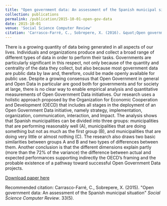 ```yaml
---
title: "Open government data: An assessment of the Spanish municipal situation"
collection: publications
permalink: /publication/2015-10-01-open-gov-data
date: 2015-10-01
venue: 'Social Science Computer Review'
citation: 'Carrasco-Farré, C., Sobrepere, X. (2016). &quot;Open government data: An assessment of the Spanish municipal situation.&quot; <i>Social Science Computer Review</i>. 33(5).'
---
```

There is a growing quantity of data being generated in all aspects of our lives. Individuals and organizations produce and collect a broad range of different types of data in order to perform their tasks. Governments are particularly significant in this respect, not only because of the quantity and centrality of the data they collect, but also because most government data are public data by law and, therefore, could be made openly available for public use. Despite a growing consensus that Open Government in general and Open Data in particular are good both for governments and for society at large, there is no clear way to enable empirical analysis and quantitative measurements of Open Government Data initiatives. Our research uses a holistic approach proposed by the Organization for Economic Cooperation and Development (OECD) that includes all stages in the deployment of an Open Government Data initiative, namely strategy, implementation, organization, communication, interaction, and Impact. The analysis shows that Spanish municipalities can be divided into three groups: municipalities that are performing reasonably well (A), municipalities that are doing something but not as much as the first group (B), and municipalities that are doing very little or almost nothing (C). The research also draws two basic similarities between groups A and B and two types of differences between them. Another conclusion is that the different dimensions explain partly (more than the 72% of the variance) the difference between actual and expected performances supporting indirectly the OECD’s framing and the probable existence of a pathway toward successful Open Government Data projects.

[Download paper here](https://journals.sagepub.com/doi/abs/10.1177/0894439314560678)

Recommended citation: Carrasco-Farré, C., Sobrepere, X. (2015). "Open government data: An assessment of the Spanish municipal situation" <i>Social Science Computer Review</i>. 33(5).